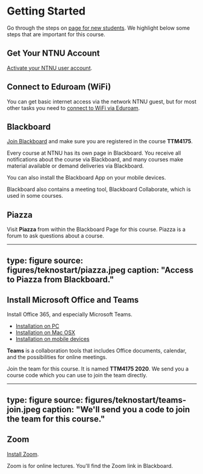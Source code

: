 # Getting Started

Go through the steps on [page for new students](https://innsida.ntnu.no/ny-student). We highlight below some steps that are important for this course.


## Get Your NTNU Account

[Activate your NTNU user account](https://innsida.ntnu.no/wiki/-/wiki/Norsk/Aktiver+brukerkonto).


## Connect to Eduroam (WiFi)

You can get basic internet access via the network NTNU guest, but for most other tasks you need to [connect to WiFi via Eduroam](https://innsida.ntnu.no/wiki/-/wiki/Norsk/Trådløst+nett). 



## Blackboard

[Join Blackboard](http://innsida.ntnu.no/bb-student) and make sure you are registered in the course **TTM4175**.

Every course at NTNU has its own page in Blackboard. You receive all notifications about the course via Blackboard, and many courses make material available or demand deliveries via Blackboard.

You can also install the Blackboard App on your mobile devices.

Blackboard also contains a meeting tool, Blackboard Collaborate, which is used in some courses.



## Piazza

Visit **Piazza** from within the Blackboard Page for this course. Piazza is a forum to ask questions about a course. 

---
type: figure
source: figures/teknostart/piazza.jpeg
caption: "Access to Piazza from Blackboard."
---

## Install Microsoft Office and Teams

Install Office 365, and especially Microsoft Teams.

* [Installation on PC](https://innsida.ntnu.no/wiki/-/wiki/Norsk/Office+365+–%20Installere+på%20PC)
* [Installation on Mac OSX](https://innsida.ntnu.no/wiki/-/wiki/Norsk/Office+365+–%20Installere+på%20OSX)
* [Installation on mobile devices](https://innsida.ntnu.no/wiki/-/wiki/Norsk/Office+365+-+Installere+på%20mobil+og+nettbrett)

**Teams** is a collaboration tools that includes Office documents, calendar, and the possibilities for online meetings.

Join the team for this course. It is named **TTM4175 2020**. We send you a course code which you can use to join the team directly.

---
type: figure
source: figures/teknostart/teams-join.jpeg
caption: "We'll send you a code to join the team for this course."
---


## Zoom

[Install Zoom](https://innsida.ntnu.no/wiki/-/wiki/Norsk/zoom+-+last+ned+og+installer).

Zoom is for online lectures. You'll find the Zoom link in Blackboard.

 
